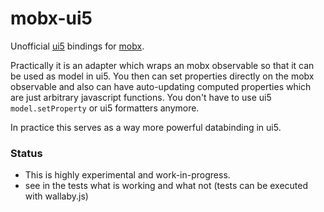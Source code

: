 mobx-ui5
========

Unofficial [ui5](https://github.com/SAP/openui5) bindings for [mobx](https://github.com/mobxjs/mobx).

Practically it is an adapter which wraps an mobx observable so that it can be used as model in ui5. You then can set properties directly on the mobx observable and also can have auto-updating computed properties which are just arbitrary javascript functions. You don't have to use ui5 `model.setProperty` or ui5 formatters anymore.

In practice this serves as a way more powerful databinding in ui5.

### Status

- This is highly experimental and work-in-progress. 
- see in the tests what is working and what not (tests can be executed with wallaby.js)
